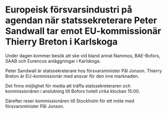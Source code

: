 # Europeisk försvarsindustri på agendan när statssekreterare Peter Sandwall tar emot EU-kommissionär Thierry Breton i Karlskoga

Under dagen kommer besök att ske vid bland annat Nammos, BAE\-Bofors, SAAB och Eurencos anläggningar i Karlskoga.

Peter Sandwall är statssekreterare hos försvarsminister Pål Jonson. Thierry Breton är EU\-kommissionär med ansvar för den inre marknaden.

Det finns möjlighet för media att träffa statssekreteraren och kommissionären i anslutning till Bofors hotell cirka klockan 15:00\.

Därefter reser kommissionären till Stockholm för ett möte med försvarsminister Pål Jonson.
